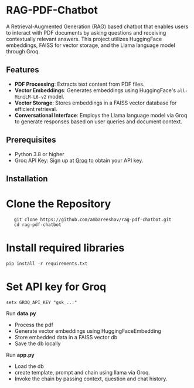 # RAG-PDF-Chatbot

A Retrieval-Augmented Generation (RAG) based chatbot that enables users to interact with PDF documents by asking questions and receiving contextually relevant answers. This project utilizes HuggingFace embeddings, FAISS for vector storage, and the Llama language model through Groq.

## Features

- **PDF Processing**: Extracts text content from PDF files.
- **Vector Embeddings**: Generates embeddings using HuggingFace's `all-MiniLM-L6-v2` model.
- **Vector Storage**: Stores embeddings in a FAISS vector database for efficient retrieval.
- **Conversational Interface**: Employs the Llama language model via Groq to generate responses based on user queries and document context.

## Prerequisites

- Python 3.8 or higher
- Groq API Key: Sign up at [Groq](https://groq.com/) to obtain your API key.

## Installation

# Clone the Repository
```
   git clone https://github.com/ambareeshav/rag-pdf-chatbot.git
   cd rag-pdf-chatbot
```

# Install required libraries
```
pip install -r requirements.txt
```

# Set API key for Groq
```
setx GROQ_API_KEY "gsk_..."
```

Run **data.py**

- Process the pdf
- Generate vector embeddings using HuggingFaceEmbedding
- Store embedded data in a FAISS vector db
- Save the db locally


Run **app.py**

- Load the db
- create template, prompt and chain using llama via Groq.
- Invoke the chain by passing context, question and chat history.
